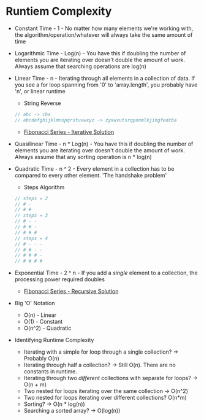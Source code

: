 # Runtiem Complexity
* Constant Time - 1 - No matter how many elements we're working with, the algorithm/operation/whatever will always take the same amount of time

* Logarithmic Time - Log(n) - You have this if doubling the number of elements you are iterating over doesn't double the amount of work. Always assume that searching operations are log(n)

* Linear Time - n - Iterating through all elements in a collection of data. If you see a for loop spanning from '0' to 'array.length', you probably have 'n', or linear runtime 
  * String Reverse
  ```javascript
  // abc -> cba
  // abcdefghijklmnopqrstuvwxyz -> zyxwvutsrqponmlkjihgfedcba
  ```
  * [Fibonacci Series - Iterative Solution](https://github.com/Hyuk/JavaScript-Study/blob/master/javascript-algorithms/javascript-algorithms/fibonacci-series-iterative-solution.md)

* Quasilinear Time - n * Log(n) - You have this if doubling the number of elements you are iterating over doesn't double the amount of work. Always assume that any sorting operation is n * log(n)

* Quadratic Time - n ^ 2 - Every element in a collection has to be compared to every other element. 'The handshake problem'
  * Steps Algorithm
  ```javascript
  // steps = 2 
  // # -
  // # #
  // steps = 3
  // # - -
  // # # -
  // # # #
  // steps = 4
  // # - - -
  // # # - -
  // # # # -
  // # # # #
  ```
* Exponential Time - 2 ^ n - If you add a *single* element to a collection, the processing power required doubles
  * [Fibonacci Series - Recursive Solution](https://github.com/Hyuk/JavaScript-Study/blob/master/javascript-algorithms/javascript-algorithms/fibonacci-series-recursive-solution.md)
  
* Big 'O' Notation
  * O(n) - Linear
  * O(1) - Constant
  * O(n^2) - Quadratic

* Identifying Runtime Complexity
  * Iterating with a simple for loop through a single collection? -> Probably O(n)
  * Iterating through half a collection? -> Still O(n). There are no constants in runtime.
  * Iterating through two *different* collections with separate for loops? -> O(n + m)
  * Two nested for loops iterating over the same collection -> O(n^2)
  * Two nested for loops iterating over different collections? O(n*m)
  * Sorting? -> O(n * log(n))
  * Searching a sorted array? -> O(log(n))